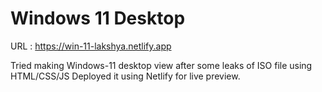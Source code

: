 # Windows 11 Desktop
URL : https://win-11-lakshya.netlify.app

Tried making Windows-11 desktop view after some leaks of ISO file using HTML/CSS/JS
Deployed it using Netlify for live preview. 
